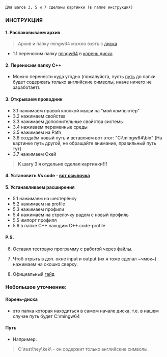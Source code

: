 `Для шагов 3, 5 и 7 сделаны картинки (в папке инструкция)`
### ИНСТРУКЦИЯ
#### 1. Распаковываем архив
>Архив и папку mingw64 можно взять с [диска](https://disk.yandex.ru/d/3oVxqH7gDGZTqg)
- 1.1 переносим папку [mingw64](https://disk.yandex.ru/d/oGheTHYkiKL_Jw) в [корень диска](#корень-диска)
#### 2. Переносим папку C++
- Можно перенести куда угодно (пожалуйста, пусть [путь](#путь) до папки будет содержать только английские символы, иначе ничего не заработает).
#### 3. Открываем проводник
- 3.1 нажимаем правой кнопкой мыши на "мой компьютер"
- 3.2 нажимаем свойства
- 3.3 нажимаем дополнительные свойства системы
- 3.4 наживаем переменные среды
- 3.5 нажимаем на Path
- 3.6 создаём новый путь и вставляем вот этот: "C:\mingw64\bin" (На картинке путь другой, не обращайте внимание, правильный путь тут)
- 3.7 нажимаем Окей
>__К шагу 3 я отдельно сделал картинки!!!__
#### 4. Установить Vs code - [вот ссылочка](https://code.visualstudio.com/download)

#### 5. Устанавливаем расширения
- 5.1 нажимаем на шестерёнку
- 5.2 нажимаем на profile
- 5.3 нажимаем профили
- 5.4 нажимаем на стрелочку радом с новый профиль
- 5.5 импорт профиля
- 5.6 в папке С++ находим С++.code-profile
#### P.S.
6. Оставил тестовую программу с работой через файлы.

7. Чтоб отрыть в доп. окне input и output (их я тоже сделал ~чмок~) нажимаем на окошко сверху.

8. Официальный [гайд](https://code.visualstudio.com/docs/cpp/config-mingw)
### Небольшое уточнение:
#### Корень-диска
- это папка которая находиться в самом начале диска, т.е. в нашем случае путь будет C:\mingw64
#### Путь
- Например: 
>C:\test\hey\kek\ - он содержит только английские символы.

